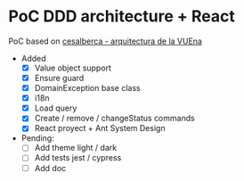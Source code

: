 # PoC DDD architecture + React

PoC based on [cesalberca - arquitectura de la VUEna](https://github.com/cesalberca/arquitectura-de-la-vue-na)

- Added
  - [x] Value object support
  - [x] Ensure guard
  - [x] DomainException base class
  - [x] i18n
  - [x] Load query
  - [x] Create / remove / changeStatus commands
  - [x] React proyect + Ant System Design
- Pending:
  - [ ] Add theme light / dark
  - [ ] Add tests jest / cypress
  - [ ] Add doc
